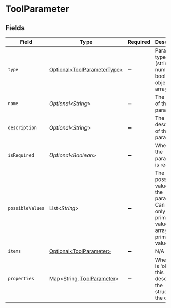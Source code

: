 # ToolParameter


## Fields

| Field                                                                                                   | Type                                                                                                    | Required                                                                                                | Description                                                                                             |
| ------------------------------------------------------------------------------------------------------- | ------------------------------------------------------------------------------------------------------- | ------------------------------------------------------------------------------------------------------- | ------------------------------------------------------------------------------------------------------- |
| `type`                                                                                                  | [Optional\<ToolParameterType>](../../models/components/ToolParameterType.md)                            | :heavy_minus_sign:                                                                                      | Parameter type (string, number, boolean, object, array)                                                 |
| `name`                                                                                                  | *Optional\<String>*                                                                                     | :heavy_minus_sign:                                                                                      | The name of the parameter                                                                               |
| `description`                                                                                           | *Optional\<String>*                                                                                     | :heavy_minus_sign:                                                                                      | The description of the parameter                                                                        |
| `isRequired`                                                                                            | *Optional\<Boolean>*                                                                                    | :heavy_minus_sign:                                                                                      | Whether the parameter is required                                                                       |
| `possibleValues`                                                                                        | List\<*String*>                                                                                         | :heavy_minus_sign:                                                                                      | The possible values for the parameter. Can contain only primitive values or arrays of primitive values. |
| `items`                                                                                                 | [Optional\<ToolParameter>](../../models/components/ToolParameter.md)                                    | :heavy_minus_sign:                                                                                      | N/A                                                                                                     |
| `properties`                                                                                            | Map\<String, [ToolParameter](../../models/components/ToolParameter.md)>                                 | :heavy_minus_sign:                                                                                      | When type is 'object', this describes the structure of the object.                                      |